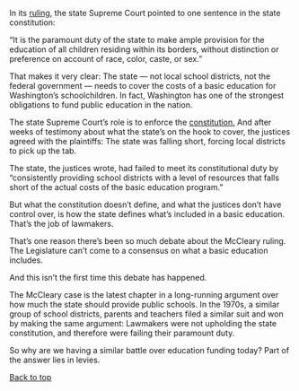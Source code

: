 <span class="drop">I</span>n its <span class="yellow"><a href="http://www.courts.wa.gov/opinions/pdf/843627.opn.pdf">ruling,</a></span> the state Supreme Court pointed to one sentence in the state constitution: 

“It is the paramount duty of the state to make ample provision for the education of all children residing within its borders, without distinction or preference on account of race, color, caste, or sex.”

That makes it very clear: The state &mdash; not local school districts, not the federal government &mdash; needs to cover the costs of a basic education for Washington’s schoolchildren. In fact, Washington has one of the strongest obligations to fund public education in the nation. 

The state Supreme Court’s role is to enforce the <span class="yellow"><a href="http://leg.wa.gov/LawsAndAgencyRules/Documents/12-2012-WAStateConstitution.pdf">constitution.</a></span> And after weeks of testimony about what the state’s on the hook to cover, the justices agreed with the plaintiffs:  The state was falling short, forcing local districts to pick up the tab. 

The state, the justices wrote, had failed to meet its constitutional duty by “consistently providing school districts with a level of resources that falls short of the actual costs of the basic education program.”

But what the constitution doesn’t define, and what the justices don’t have control over, is how the state defines what’s included in a basic education. That’s the job of lawmakers.

That’s one reason there’s been so much debate about the McCleary ruling. The Legislature can’t come to a consensus on what a basic education includes.  

And this isn’t the first time this debate has happened.

The McCleary case is the latest chapter in a long-running argument over how much the state should provide public schools. In the 1970s, a similar group of school districts, parents and teachers filed a similar suit and won by making the same argument: Lawmakers were not upholding the state constitution, and therefore were failing their paramount duty.  

So why are we having a similar battle over education funding today? Part of the answer lies in levies.


<div class="top"><a href="#top"><i class="fa fa-caret-up"></i> Back to top</a></div>